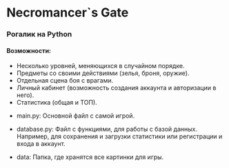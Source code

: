 # Necromancer`s Gate
### Рогалик на Python

#### Возможности:
+ Несколько уровней, меняющихся в случайном порядке.
+ Предметы со своими действиями (зелья, броня, оружие).
+ Отдельная сцена боя с врагами.
+ Личный кабинет (возможность создания аккаунта и авторизации в него).
+ Статистика (общая и ТОП).

* main.py:
Основной файл с самой игрой.

* database.py:
Файл с функциями, для работы с базой данных. Например, для сохранения и загрузки статистики или регистрации и входа в аккаунт.

* data:
Папка, где хранятся все картинки для игры.
